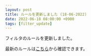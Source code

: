 ```yaml
---
layout: post
title: ルールを更新しました (18-06-2022)
date: 2022-06-18 08:00:00 +0900
tags: [filter_update]
---
```


フィルタのルールを更新しました。

最新のルールは[こちら](https://github.com/kittytail/BlockerRules)から確認できます。
